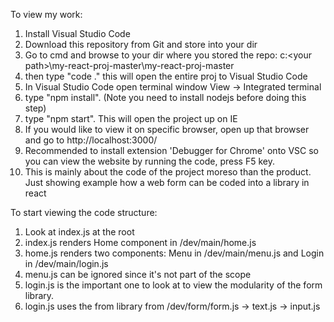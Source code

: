 To view my work:
1) Install Visual Studio Code
2) Download this repository from Git and store into your dir
3) Go to cmd and browse to your dir where you stored the repo: c:\<your path>\my-react-proj-master\my-react-proj-master
4) then type "code ." this will open the entire proj to Visual Studio Code
5) In Visual Studio Code open terminal window View -> Integrated terminal
6) type "npm install". (Note you need to install nodejs before doing this step)
7) type "npm start". This will open the project up on IE
8) If you would like to view it on specific browser, open up that browser and go to http://localhost:3000/
9) Recommended to install extension 'Debugger for Chrome' onto VSC so you can view the website by running the code, press F5 key.
10) This is mainly about the code of the project moreso than the product. Just showing example how a web form can be coded into a library in react

To start viewing the code structure:
1) Look at index.js at the root
2) index.js renders Home component in /dev/main/home.js
3) home.js renders two components: Menu in /dev/main/menu.js and Login in /dev/main/login.js
4) menu.js can be ignored since it's not part of the scope
5) login.js is the important one to look at to view the modularity of the form library.
6) login.js uses the from library from /dev/form/form.js -> text.js -> input.js